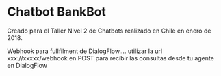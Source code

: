 # Chatbot BankBot

Creado para el Taller Nivel 2 de Chatbots realizado en Chile en enero de 2018.

Webhook para fullfilment de DialogFlow.... utilizar la url xxx://xxxxx/webhook en POST para recibir las consultas desde tu agente en DialogFlow
